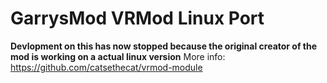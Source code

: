 # GarrysMod VRMod Linux Port

**Devlopment on this has now stopped because the original creator of the mod is working on a actual linux version**
More info: https://github.com/catsethecat/vrmod-module
